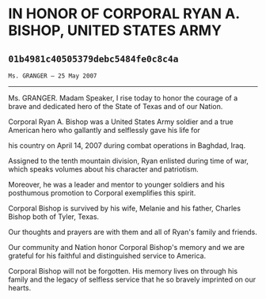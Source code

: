 # IN HONOR OF CORPORAL RYAN A. BISHOP, UNITED STATES ARMY
## `01b4981c40505379debc5484fe0c8c4a`
`Ms. GRANGER — 25 May 2007`

---


Ms. GRANGER. Madam Speaker, I rise today to honor the courage of a 
brave and dedicated hero of the State of Texas and of our Nation.

Corporal Ryan A. Bishop was a United States Army soldier and a true 
American hero who gallantly and selflessly gave his life for


 his country on April 14, 2007 during combat operations in Baghdad, 
Iraq.

Assigned to the tenth mountain division, Ryan enlisted during time of 
war, which speaks volumes about his character and patriotism.

Moreover, he was a leader and mentor to younger soldiers and his 
posthumous promotion to Corporal exemplifies this spirit.

Corporal Bishop is survived by his wife, Melanie and his father, 
Charles Bishop both of Tyler, Texas.

Our thoughts and prayers are with them and all of Ryan's family and 
friends.

Our community and Nation honor Corporal Bishop's memory and we are 
grateful for his faithful and distinguished service to America.

Corporal Bishop will not be forgotten. His memory lives on through 
his family and the legacy of selfless service that he so bravely 
imprinted on our hearts.
